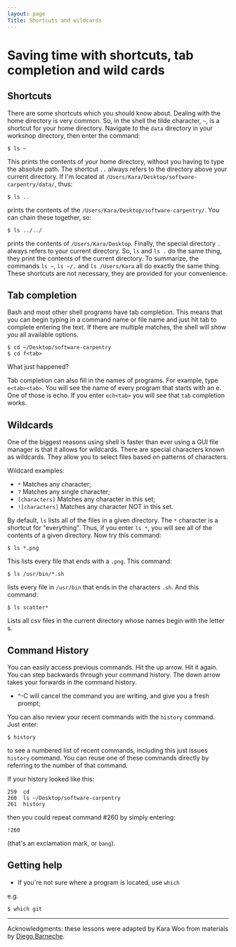 ```yaml
---
layout: page
Title: Shortcuts and wildcards
---
```


# Saving time with shortcuts, tab completion and wild cards

## Shortcuts

There are some shortcuts which you should know about. Dealing with the home
directory is very common. So, in the shell the tilde character, `~`, is a
shortcut for your home directory. Navigate to the `data` directory in your
workshop directory, then enter the command:

~~~ {.bash}
$ ls ~
~~~


This prints the contents of your home directory, without you having to type the
absolute path. The shortcut `..` always refers to the directory above your
current directory. If I'm located at
`/Users/Kara/Desktop/software-carpentry/data/`, thus:

~~~ {.bash}
$ ls ..
~~~


prints the contents of the `/Users/Kara/Desktop/software-carpentry/`. You can
chain these together, so:

~~~ {.bash}
$ ls ../../
~~~


prints the contents of `/Users/Kara/Desktop`. Finally, the special directory `.`
always refers to your current directory. So, `ls` and `ls .` do the same thing,
they print the contents of the current directory. To summarize, the commands `ls
~`, `ls ~/.` and `ls /Users/Kara` all do exactly the same thing. These shortcuts
are not necessary, they are provided for your convenience.

## Tab completion

Bash and most other shell programs have tab completion. This means that you can
begin typing in a command name or file name and just hit tab to complete
entering the text. If there are multiple matches, the shell will show you all
available options.

~~~ {.bash}
$ cd ~/Desktop/software-carpentry
$ cd f<tab>
~~~


What just happened?

Tab completion can also fill in the names of programs. For example, type `e<tab><tab>`. You will see the name of every program that starts with an e. One of those is echo. If you enter `ech<tab>` you will see that `tab` completion works.

## Wildcards

One of the biggest reasons using shell is faster than ever using a GUI file manager is that it allows for wildcards. There are special characters known as wildcards. They allow you to select files based on patterns of characters.

Wildcard examples:

* `*` Matches any character;
* `?` Matches any single character;
* `[characters]` Matches any character in this set;
* `![characters]` Matches any character NOT in this set.

By default, `ls` lists all of the files in a given directory. The `*` character is a shortcut for "everything". Thus, if you enter `ls *`, you will see all of the contents of a given directory. Now try this command:

~~~ {.bash}
$ ls *.png
~~~


This lists every file that ends with a `.png`. This command:

~~~ {.bash}
$ ls /usr/bin/*.sh
~~~


lists every file in `/usr/bin` that ends in the characters `.sh`. And this command:

~~~ {.bash}
$ ls scatter*
~~~


Lists all csv files in the current directory whose names begin with the letter s.

## Command History

You can easily access previous commands.  Hit the up arrow. Hit it again.  You can step backwards through your command history. The down arrow takes your forwards in the command history.

* ^-C will cancel the command you are writing, and give you a fresh prompt;

You can also review your recent commands with the `history` command. Just enter:

~~~ {.bash}
$ history
~~~


to see a numbered list of recent commands, including this just issues `history` command.  You can reuse one of these commands directly by referring to the number of that command.

If your history looked like this:

~~~ {.output}
259  cd
260  ls ~/Desktop/software-carpentry
261  history
~~~

then you could repeat command #260 by simply entering:

~~~ {.bash}
!260
~~~


(that's an exclamation mark, or `bang`).


## Getting help

* If you're not sure where a program is located, use `which`

e.g.

~~~ {.bash}
$ which git
~~~


***
Acknowledgments: these lessons were adapted by Kara Woo from materials by [Diego Barneche](http://nicercode.github.io/2014-02-13-UNSW/lessons/60-shell/).

